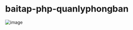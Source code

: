 # baitap-php-quanlyphongban
![image](https://user-images.githubusercontent.com/81563451/189480717-9fd0c898-2198-446d-b415-06324fbef3d3.png)
